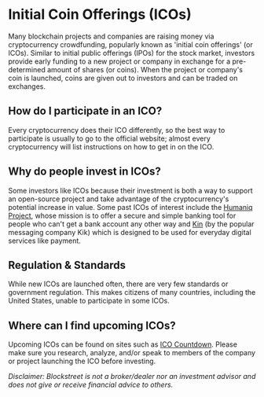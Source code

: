 # Initial Coin Offerings (ICOs)
Many blockchain projects and companies are raising money via cryptocurrency crowdfunding, popularly known as 'initial coin offerings' (or ICOs). Similar to initial public offerings (IPOs) for the stock market, investors provide early funding to a new project or company in exchange for a pre-determined amount of shares (or coins). When the project or company's coin is launched, coins are given out to investors and can be traded on exchanges.
 
## How do I participate in an ICO?
Every cryptocurrency does their ICO differently, so the best way to participate is usually to go to the official website; almost every cryptocurrency will list instructions on how to get in on the ICO.

## Why do people invest in ICOs?
Some investors like ICOs because their investment is both a way to support an open-source project and take advantage of the cryptocurrency's potential increase in value. Some past ICOs  of interest include the [Humaniq Project](https://humaniq.co/?_ga=2.129434761.488867700.1493844992-998258822.1493844750), whose mission is to offer a secure and simple banking tool for people who can't get a bank account any other way and [Kin](https://kin.kik.com/#Newsletter) (by the popular messaging company Kik) which is designed to be used for everyday digital services like payment.
 
## Regulation & Standards
While new ICOs are launched often, there are very few standards or government regulation. This makes citizens of many countries, including the United States, unable to participate in some ICOs.

## Where can I find upcoming ICOs?
Upcoming ICOs can be found on sites such as [ICO Countdown](http://www.icocountdown.com/). Please make sure you research, analyze, and/or speak to members of the company or project launching the ICO before investing.

*Disclaimer: Blockstreet is not a broker/dealer nor an investment advisor and does not give or receive financial advice to others.*
